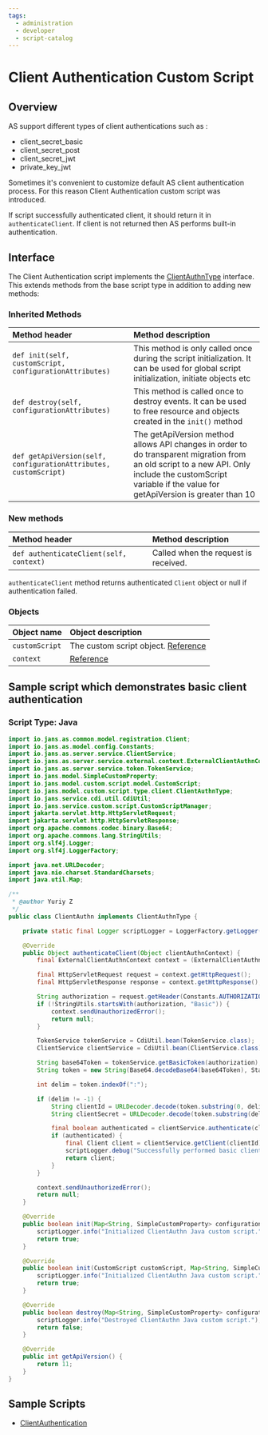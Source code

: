 ```yaml
---
tags:
  - administration
  - developer
  - script-catalog
---
```


# Client Authentication Custom Script

## Overview

AS support different types of client authentications such as :

- client_secret_basic
- client_secret_post
- client_secret_jwt
- private_key_jwt

Sometimes it's convenient to customize default AS client authentication process. For this reason Client Authentication custom script was introduced. 

If script successfully authenticated client, it should return it in `authenticateClient`. 
If client is not returned then AS performs built-in authentication.

## Interface
The Client Authentication script implements the [ClientAuthnType](https://github.com/JanssenProject/jans/blob/main/jans-core/script/src/main/java/io/jans/model/custom/script/type/clientauthn/ClientAuthnType.java) interface. This extends methods from the base script type in addition to adding new methods:

### Inherited Methods
| Method header | Method description |
|:-----|:------|
| `def init(self, customScript, configurationAttributes)` | This method is only called once during the script initialization. It can be used for global script initialization, initiate objects etc |
| `def destroy(self, configurationAttributes)` | This method is called once to destroy events. It can be used to free resource and objects created in the `init()` method |
| `def getApiVersion(self, configurationAttributes, customScript)` | The getApiVersion method allows API changes in order to do transparent migration from an old script to a new API. Only include the customScript variable if the value for getApiVersion is greater than 10 |

### New methods
| Method header | Method description |
|:-----|:------|
|`def authenticateClient(self, context)`| Called when the request is received. |

`authenticateClient` method returns authenticated `Client` object or null if authentication failed.


### Objects
| Object name | Object description |
|:-----|:------|
|`customScript`| The custom script object. [Reference](https://github.com/JanssenProject/jans/blob/main/jans-core/script/src/main/java/io/jans/model/custom/script/model/CustomScript.java) |
|`context`| [Reference](https://github.com/JanssenProject/jans/blob/main/jans-auth-server/server/src/main/java/io/jans/as/server/service/external/context/ExternalClientAuthnContext.java) |


## Sample script which demonstrates basic client authentication 

### Script Type: Java

```java
import io.jans.as.common.model.registration.Client;
import io.jans.as.model.config.Constants;
import io.jans.as.server.service.ClientService;
import io.jans.as.server.service.external.context.ExternalClientAuthnContext;
import io.jans.as.server.service.token.TokenService;
import io.jans.model.SimpleCustomProperty;
import io.jans.model.custom.script.model.CustomScript;
import io.jans.model.custom.script.type.client.ClientAuthnType;
import io.jans.service.cdi.util.CdiUtil;
import io.jans.service.custom.script.CustomScriptManager;
import jakarta.servlet.http.HttpServletRequest;
import jakarta.servlet.http.HttpServletResponse;
import org.apache.commons.codec.binary.Base64;
import org.apache.commons.lang.StringUtils;
import org.slf4j.Logger;
import org.slf4j.LoggerFactory;

import java.net.URLDecoder;
import java.nio.charset.StandardCharsets;
import java.util.Map;

/**
 * @author Yuriy Z
 */
public class ClientAuthn implements ClientAuthnType {

    private static final Logger scriptLogger = LoggerFactory.getLogger(CustomScriptManager.class);

    @Override
    public Object authenticateClient(Object clientAuthnContext) {
        final ExternalClientAuthnContext context = (ExternalClientAuthnContext) clientAuthnContext;

        final HttpServletRequest request = context.getHttpRequest();
        final HttpServletResponse response = context.getHttpResponse();

        String authorization = request.getHeader(Constants.AUTHORIZATION);
        if (!StringUtils.startsWith(authorization, "Basic")) {
            context.sendUnauthorizedError();
            return null;
        }

        TokenService tokenService = CdiUtil.bean(TokenService.class);
        ClientService clientService = CdiUtil.bean(ClientService.class);

        String base64Token = tokenService.getBasicToken(authorization);
        String token = new String(Base64.decodeBase64(base64Token), StandardCharsets.UTF_8);

        int delim = token.indexOf(":");

        if (delim != -1) {
            String clientId = URLDecoder.decode(token.substring(0, delim), StandardCharsets.UTF_8);
            String clientSecret = URLDecoder.decode(token.substring(delim + 1), StandardCharsets.UTF_8);

            final boolean authenticated = clientService.authenticate(clientId, clientSecret);
            if (authenticated) {
                final Client client = clientService.getClient(clientId);
                scriptLogger.debug("Successfully performed basic client authentication, clientId: {}", clientId);
                return client;
            }
        }

        context.sendUnauthorizedError();
        return null;
    }

    @Override
    public boolean init(Map<String, SimpleCustomProperty> configurationAttributes) {
        scriptLogger.info("Initialized ClientAuthn Java custom script.");
        return true;
    }

    @Override
    public boolean init(CustomScript customScript, Map<String, SimpleCustomProperty> configurationAttributes) {
        scriptLogger.info("Initialized ClientAuthn Java custom script.");
        return true;
    }

    @Override
    public boolean destroy(Map<String, SimpleCustomProperty> configurationAttributes) {
        scriptLogger.info("Destroyed ClientAuthn Java custom script.");
        return false;
    }

    @Override
    public int getApiVersion() {
        return 11;
    }
}

```


## Sample Scripts
- [ClientAuthentication](../../../script-catalog/client_authn/ClientAuthn.java)
